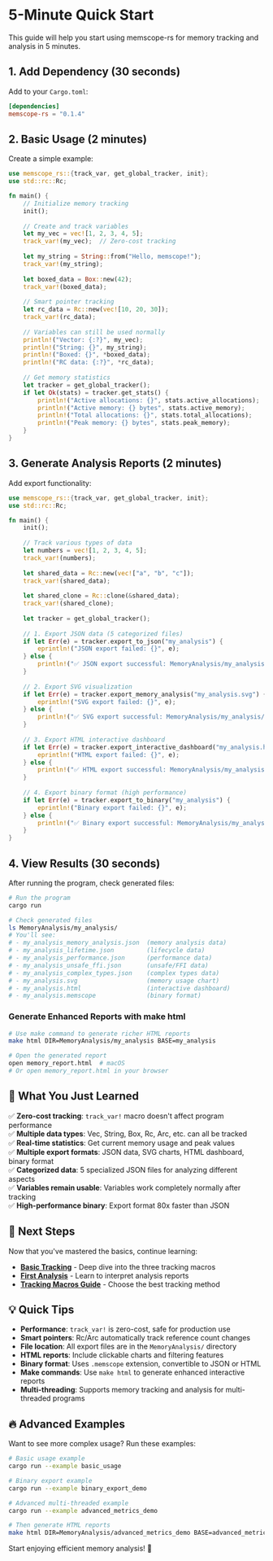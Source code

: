 # 5-Minute Quick Start

This guide will help you start using memscope-rs for memory tracking and analysis in 5 minutes.

## 1. Add Dependency (30 seconds)

Add to your `Cargo.toml`:

```toml
[dependencies]
memscope-rs = "0.1.4"
```

## 2. Basic Usage (2 minutes)

Create a simple example:

```rust
use memscope_rs::{track_var, get_global_tracker, init};
use std::rc::Rc;

fn main() {
    // Initialize memory tracking
    init();
    
    // Create and track variables
    let my_vec = vec![1, 2, 3, 4, 5];
    track_var!(my_vec);  // Zero-cost tracking
    
    let my_string = String::from("Hello, memscope!");
    track_var!(my_string);
    
    let boxed_data = Box::new(42);
    track_var!(boxed_data);
    
    // Smart pointer tracking
    let rc_data = Rc::new(vec![10, 20, 30]);
    track_var!(rc_data);
    
    // Variables can still be used normally
    println!("Vector: {:?}", my_vec);
    println!("String: {}", my_string);
    println!("Boxed: {}", *boxed_data);
    println!("RC data: {:?}", *rc_data);
    
    // Get memory statistics
    let tracker = get_global_tracker();
    if let Ok(stats) = tracker.get_stats() {
        println!("Active allocations: {}", stats.active_allocations);
        println!("Active memory: {} bytes", stats.active_memory);
        println!("Total allocations: {}", stats.total_allocations);
        println!("Peak memory: {} bytes", stats.peak_memory);
    }
}
```

## 3. Generate Analysis Reports (2 minutes)

Add export functionality:

```rust
use memscope_rs::{track_var, get_global_tracker, init};
use std::rc::Rc;

fn main() {
    init();
    
    // Track various types of data
    let numbers = vec![1, 2, 3, 4, 5];
    track_var!(numbers);
    
    let shared_data = Rc::new(vec!["a", "b", "c"]);
    track_var!(shared_data);
    
    let shared_clone = Rc::clone(&shared_data);
    track_var!(shared_clone);
    
    let tracker = get_global_tracker();
    
    // 1. Export JSON data (5 categorized files)
    if let Err(e) = tracker.export_to_json("my_analysis") {
        eprintln!("JSON export failed: {}", e);
    } else {
        println!("✅ JSON export successful: MemoryAnalysis/my_analysis/");
    }
    
    // 2. Export SVG visualization
    if let Err(e) = tracker.export_memory_analysis("my_analysis.svg") {
        eprintln!("SVG export failed: {}", e);
    } else {
        println!("✅ SVG export successful: MemoryAnalysis/my_analysis/");
    }
    
    // 3. Export HTML interactive dashboard
    if let Err(e) = tracker.export_interactive_dashboard("my_analysis.html") {
        eprintln!("HTML export failed: {}", e);
    } else {
        println!("✅ HTML export successful: MemoryAnalysis/my_analysis/");
    }
    
    // 4. Export binary format (high performance)
    if let Err(e) = tracker.export_to_binary("my_analysis") {
        eprintln!("Binary export failed: {}", e);
    } else {
        println!("✅ Binary export successful: MemoryAnalysis/my_analysis/");
    }
}
```

## 4. View Results (30 seconds)

After running the program, check generated files:

```bash
# Run the program
cargo run

# Check generated files
ls MemoryAnalysis/my_analysis/
# You'll see:
# - my_analysis_memory_analysis.json  (memory analysis data)
# - my_analysis_lifetime.json         (lifecycle data)
# - my_analysis_performance.json      (performance data)
# - my_analysis_unsafe_ffi.json       (unsafe/FFI data)
# - my_analysis_complex_types.json    (complex types data)
# - my_analysis.svg                   (memory usage chart)
# - my_analysis.html                  (interactive dashboard)
# - my_analysis.memscope              (binary format)
```

### Generate Enhanced Reports with make html

```bash
# Use make command to generate richer HTML reports
make html DIR=MemoryAnalysis/my_analysis BASE=my_analysis

# Open the generated report
open memory_report.html  # macOS
# Or open memory_report.html in your browser
```

## 🎯 What You Just Learned

✅ **Zero-cost tracking**: `track_var!` macro doesn't affect program performance  
✅ **Multiple data types**: Vec, String, Box, Rc, Arc, etc. can all be tracked  
✅ **Real-time statistics**: Get current memory usage and peak values  
✅ **Multiple export formats**: JSON data, SVG charts, HTML dashboard, binary format  
✅ **Categorized data**: 5 specialized JSON files for analyzing different aspects  
✅ **Variables remain usable**: Variables work completely normally after tracking  
✅ **High-performance binary**: Export format 80x faster than JSON  

## 🚀 Next Steps

Now that you've mastered the basics, continue learning:

- **[Basic Tracking](basic-tracking.md)** - Deep dive into the three tracking macros
- **[First Analysis](first-analysis.md)** - Learn to interpret analysis reports
- **[Tracking Macros Guide](../user-guide/tracking-macros.md)** - Choose the best tracking method

## 💡 Quick Tips

- **Performance**: `track_var!` is zero-cost, safe for production use
- **Smart pointers**: Rc/Arc automatically track reference count changes
- **File location**: All export files are in the `MemoryAnalysis/` directory
- **HTML reports**: Include clickable charts and filtering features
- **Binary format**: Uses `.memscope` extension, convertible to JSON or HTML
- **Make commands**: Use `make html` to generate enhanced interactive reports
- **Multi-threading**: Supports memory tracking and analysis for multi-threaded programs

## 🔥 Advanced Examples

Want to see more complex usage? Run these examples:

```bash
# Basic usage example
cargo run --example basic_usage

# Binary export example
cargo run --example binary_export_demo

# Advanced multi-threaded example
cargo run --example advanced_metrics_demo

# Then generate HTML reports
make html DIR=MemoryAnalysis/advanced_metrics_demo BASE=advanced_metrics_demo
```

Start enjoying efficient memory analysis! 🎉